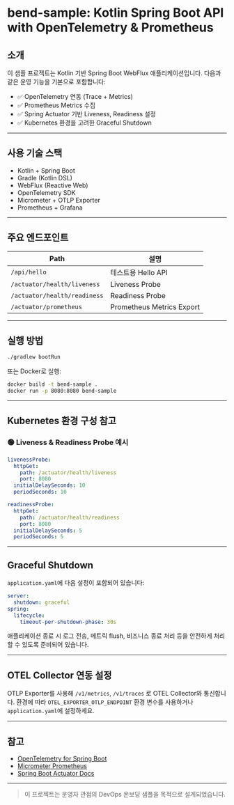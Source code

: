 # bend-sample: Kotlin Spring Boot API with OpenTelemetry & Prometheus

## 소개
이 샘플 프로젝트는 Kotlin 기반 Spring Boot WebFlux 애플리케이션입니다. 다음과 같은 운영 기능을 기본으로 포함합니다:

- ✅ OpenTelemetry 연동 (Trace + Metrics)
- ✅ Prometheus Metrics 수집
- ✅ Spring Actuator 기반 Liveness, Readiness 설정
- ✅ Kubernetes 환경을 고려한 Graceful Shutdown

---

## 사용 기술 스택

- Kotlin + Spring Boot
- Gradle (Kotlin DSL)
- WebFlux (Reactive Web)
- OpenTelemetry SDK
- Micrometer + OTLP Exporter
- Prometheus + Grafana

---

## 주요 엔드포인트

| Path | 설명 |
|------|------|
| `/api/hello` | 테스트용 Hello API |
| `/actuator/health/liveness` | Liveness Probe |
| `/actuator/health/readiness` | Readiness Probe |
| `/actuator/prometheus` | Prometheus Metrics Export |

---

## 실행 방법

```bash
./gradlew bootRun
```

또는 Docker로 실행:

```bash
docker build -t bend-sample .
docker run -p 8080:8080 bend-sample
```

---

## Kubernetes 환경 구성 참고

### 🟢 Liveness & Readiness Probe 예시
```yaml
livenessProbe:
  httpGet:
    path: /actuator/health/liveness
    port: 8080
  initialDelaySeconds: 10
  periodSeconds: 10

readinessProbe:
  httpGet:
    path: /actuator/health/readiness
    port: 8080
  initialDelaySeconds: 5
  periodSeconds: 5
```

---

## Graceful Shutdown

`application.yaml`에 다음 설정이 포함되어 있습니다:

```yaml
server:
  shutdown: graceful
spring:
  lifecycle:
    timeout-per-shutdown-phase: 30s
```

애플리케이션 종료 시 로그 전송, 메트릭 flush, 비즈니스 종료 처리 등을 안전하게 처리할 수 있도록 준비되어 있습니다.

---

## OTEL Collector 연동 설정
OTLP Exporter를 사용해 `/v1/metrics`, `/v1/traces` 로 OTEL Collector와 통신합니다. 
환경에 따라 `OTEL_EXPORTER_OTLP_ENDPOINT` 환경 변수를 사용하거나 `application.yaml`에 설정하세요.

---

## 참고

- [OpenTelemetry for Spring Boot](https://opentelemetry.io/docs/instrumentation/java/automatic/spring-boot/)
- [Micrometer Prometheus](https://micrometer.io/docs/registry/prometheus)
- [Spring Boot Actuator Docs](https://docs.spring.io/spring-boot/docs/current/reference/html/actuator.html)

---

> 이 프로젝트는 운영자 관점의 DevOps 온보딩 샘플을 목적으로 설계되었습니다.